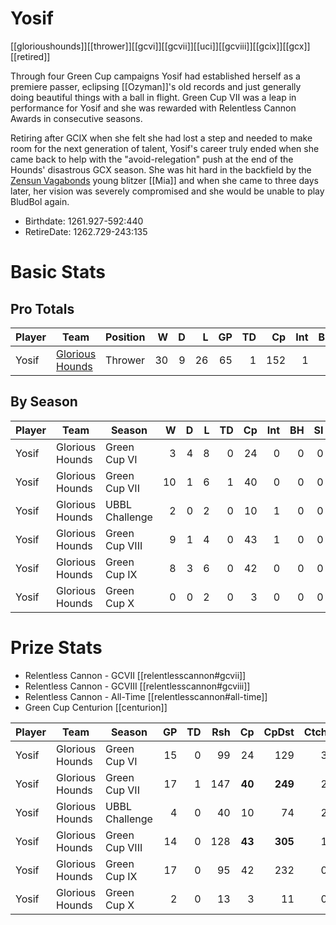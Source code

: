 # Yosif

[[glorioushounds]][[thrower]][[gcvi]][[gcvii]][[uci]][[gcviii]][[gcix]][[gcx]][[retired]]

Through four Green Cup campaigns Yosif had established herself as a premiere passer, eclipsing [[Ozyman]]'s old records and just generally doing beautiful things with a ball in flight. Green Cup VII was a leap in performance for Yosif and she was rewarded with Relentless Cannon Awards in consecutive seasons.

Retiring after GCIX when she felt she had lost a step and needed to make room for the next generation of talent, Yosif's career truly ended when she came back to help with the "avoid-relegation" push at the end of the Hounds' disastrous GCX season. She was hit hard in the backfield by the [Zensun Vagabonds](../teams/zensunvagabonds) young blitzer [[Mia]] and when she came to three days later, her vision was severely compromised and she would be unable to play BludBol again.

* Birthdate: 1261.927-592:440
* RetireDate: 1262.729-243:135

# Basic Stats

## Pro Totals

| Player           | Team        | Position      | W | D | L | GP | TD | Cp | Int | BH | SI | Ki | MVP | SPP |
|------------------|-------------|---------------|--:|--:|--:|---:|---:|---:|----:|---:|---:|---:|----:|----:|
| Yosif | [Glorious Hounds](../teams/glorioushounds) | Thrower  |   30 |    9 |   26 |   65 |    1 |  152 |    1 |    0 |    0 |    0 |    2 |  167 |

## By Season

| Player | Team         | Season          | W | D | L | TD | Cp | Int | BH | SI | Ki | MVP | SPP |
|--------|--------------|-----------------|--:|--:|--:|---:|---:|----:|---:|---:|---:|----:|----:|
| Yosif | Glorious Hounds | Green Cup VI   |    3 |    4 |    8 |    0 |   24 |    0 |    0 |    0 |    0 |    1 |   29 |
| Yosif | Glorious Hounds | Green Cup VII  |   10 |    1 |    6 |    1 |   40 |    0 |    0 |    0 |    0 |    1 |   48 |
| Yosif | Glorious Hounds | UBBL Challenge |    2 |    0 |    2 |    0 |   10 |    1 |    0 |    0 |    0 |    0 |   12 |
| Yosif | Glorious Hounds | Green Cup VIII |    9 |    1 |    4 |    0 |   43 |    1 |    0 |    0 |    0 |    0 |   45 |
| Yosif | Glorious Hounds | Green Cup IX   |    8 |    3 |    6 |    0 |   42 |    0 |    0 |    0 |    0 |    0 |   42 |
| Yosif | Glorious Hounds | Green Cup X    |    0 |    0 |    2 |    0 |    3 |    0 |    0 |    0 |    0 |    0 |    3 |

# Prize Stats

* Relentless Cannon - GCVII [[relentlesscannon#gcvii]]
* Relentless Cannon - GCVIII [[relentlesscannon#gcviii]]
* Relentless Cannon - All-Time [[relentlesscannon#all-time]]
* Green Cup Centurion [[centurion]]

| Player | Team         | Season          | GP | TD | Rsh | Cp | CpDst | Ctch | Int | Cas | Blk | Sck | MVP | SPP |
|--------|--------------|-----------------|---:|---:|----:|---:|------:|-----:|----:|----:|----:|----:|----:|----:|
| Yosif | Glorious Hounds | Green Cup VI   | 15 |    0 |   99 |   24 |   129 |    3 |    0 |    0 |    6 |    0 |    1 |   29 |
| Yosif | Glorious Hounds | Green Cup VII  | 17 |    1 |  147 |   **40** |   **249** |    2 |    0 |    0 |    5 |    1 |    1 |   48 |
| Yosif | Glorious Hounds | UBBL Challenge |  4 |    0 |   40 |   10 |    74 |    2 |    1 |    0 |    1 |    0 |    0 |   12 |
| Yosif | Glorious Hounds | Green Cup VIII | 14 |    0 |  128 |   **43** |   **305** |    1 |    1 |    0 |    3 |    0 |    0 |   45 |
| Yosif | Glorious Hounds | Green Cup IX   | 17 |    0 |   95 |   42 |   232 |    0 |    0 |    0 |    6 |    1 |    0 |   42 |
| Yosif | Glorious Hounds | Green Cup X    |  2 |    0 |   13 |    3 |    11 |    0 |    0 |    0 |    3 |    0 |    0 |    3 |
